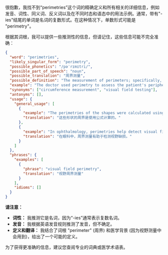 很抱歉，我找不到“perimetries”这个词的精确定义和所有相关的详细信息，例如发音、词性、同义词、反义词以及在不同时态和语态中的用法示例。通常，带有"-ies"结尾的单词是名词的复数形式。在这种情况下，单数形式可能是 "perimetry"。

根据其词根，我可以提供一些推测性的信息，但请记住，这些信息可能不完全准确：

```json
{
  "word": "perimetries",
  "likely_singular_form": "perimetry",
  "possible_phonetics": "/pəˈrɪmɪtri/",
  "possible_part_of_speech": "noun",
  "possible_translation": "周界测量",
  "possible_definition": "The measurement of perimeters; specifically, in medicine, the measurement of the limits of the visual field.",
  "example": "The doctor used perimetry to assess the patient's peripheral vision.",
  "synonyms": ["circumference measurement", "visual field testing"],
  "antonyms": [],
  "usage": {
    "general_usage": [
      {
        "example": "The perimetries of the shapes were calculated using the formula.",
        "translation": "这些形状的周界是使用公式计算的。"
      },
      {
        "example": "In ophthalmology, perimetries help detect visual field defects.",
        "translation": "在眼科中，周界测量有助于检测视野缺损。"
      }
    ]
  },
  "phrases": {
    "examples": [
      {
        "phrase": "visual field perimetry",
        "translation": "视野周界测量"
      }
    ],
    "idioms": []
  }
}
```

**请注意：**

*   **词性：** 我推测它是名词，因为“-ies”通常表示复数名词。
*   **发音：** 我根据英语发音规则推测了发音，但不确定。
*   **定义和翻译：** 我结合了词根 "perimeter" (周界) 和医学背景 (因为视野测量中会用到)，给出了一个可能的定义。

为了获得更准确的信息，建议您查阅专业的词典或医学术语表。
 